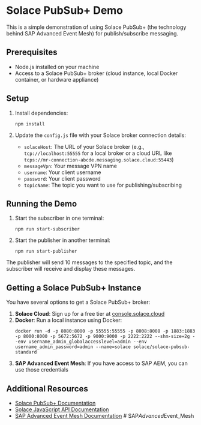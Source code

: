 # Solace PubSub+ Demo


This is a simple demonstration of using Solace PubSub+ (the technology behind SAP Advanced Event Mesh) for publish/subscribe messaging.

## Prerequisites

- Node.js installed on your machine
- Access to a Solace PubSub+ broker (cloud instance, local Docker container, or hardware appliance)

## Setup

1. Install dependencies:
   ```
   npm install
   ```

2. Update the `config.js` file with your Solace broker connection details:
   - `solaceHost`: The URL of your Solace broker (e.g., `tcp://localhost:55555` for a local broker or a cloud URL like `tcps://mr-connection-abcde.messaging.solace.cloud:55443`)
   - `messageVpn`: Your message VPN name
   - `username`: Your client username
   - `password`: Your client password
   - `topicName`: The topic you want to use for publishing/subscribing

## Running the Demo

1. Start the subscriber in one terminal:
   ```
   npm run start-subscriber
   ```

2. Start the publisher in another terminal:
   ```
   npm run start-publisher
   ```

The publisher will send 10 messages to the specified topic, and the subscriber will receive and display these messages.

## Getting a Solace PubSub+ Instance

You have several options to get a Solace PubSub+ broker:

1. **Solace Cloud**: Sign up for a free tier at [console.solace.cloud](https://console.solace.cloud/)
2. **Docker**: Run a local instance using Docker:
   ```
   docker run -d -p 8080:8080 -p 55555:55555 -p 8008:8008 -p 1883:1883 -p 8000:8000 -p 5672:5672 -p 9000:9000 -p 2222:2222 --shm-size=2g --env username_admin_globalaccesslevel=admin --env username_admin_password=admin --name=solace solace/solace-pubsub-standard
   ```
3. **SAP Advanced Event Mesh**: If you have access to SAP AEM, you can use those credentials

## Additional Resources

- [Solace PubSub+ Documentation](https://docs.solace.com/)
- [Solace JavaScript API Documentation](https://docs.solace.com/API-Developer-Online-Ref-Documentation/js/index.html)
- [SAP Advanced Event Mesh Documentation](https://help.sap.com/docs/SAP_ADVANCED_EVENT_MESH)
#   S A P _ A d v a n c e d _ E v e n t _ M e s h  
 